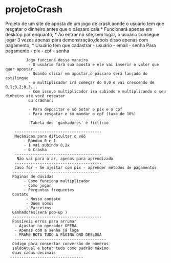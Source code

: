 # projetoCrash
Projeto de um site de aposta de um jogo de crash,aonde o usuário tem que resgatar o dinheiro antes que o pássaro caia
          * Funcionará apenas em desktop por enquanto;
          * Ao entrar no site,sem logar, o usuário consegue jogar 3 vezes apenas para demonstração,depois disso
          apenas com pagamento;
          * Usuário tem que cadastrar
             - usuário
             - email
             - senha
            Para pagamento
             - pix
             - cpf
             - senha

             Jogo funcioná dessa maneira
              - O usuário fará sua aposta e ele vai inserir o valor que quer apostar.
              - Quando clicar em apostar,o pássaro será lançado do estilingue
              - o multiplicador irá começar do 0,0 e vai crescendo de 0,1;0,2;0,3...
              - Com isso,o multiplicador ira subindo e multiplicando o seu dinheiro até você resgatar
              ou crashar;

              - Para depositar e só botar o pix e o cpf
              - Para resgatar e só mandar o cpf (taxa de 10%)
              
              -Tabela dos 'ganhadores' é fictício

        --------------------------------------
        Mecânicas para dificultar o vôô
            - Random 0 e 1
            - 1 vai subindo 0,2x
            - 0 Crasha
        --------------------------------------
         Não vai para o ar, apenas para aprendizado
        --------------------------------------
        Caso for - Se ajeitar com pix - aprender métodos de pagamentos
       --------------------------------------
       Páginas de dúvidas
            - Como funciona multiplicador
            - Como jogar
            - Perguntas frequentes
       Contato
             - Nosso contato
             - Quem somos
             - Parceiros
       Ganhadores(será pop-up )
       ---------------------------------------
       Possíveis erros para arrumar
        - Ajustar no operador OPERA
        - Apenas com a senha já loga 
        - FRAME BOTA TUDO A PAGINA QND DESLOGA
        ----------------------------------------
       Código para consertar conversão de números 
       saldoAtual e botar tudo como padrão máximo
       duas cadas decimais
      --------------------------------